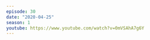 ```yaml
---
episode: 30
date: "2020-04-25"
season: 1
youtube: https://www.youtube.com/watch?v=0mVSAhA7g6Y
---
```

